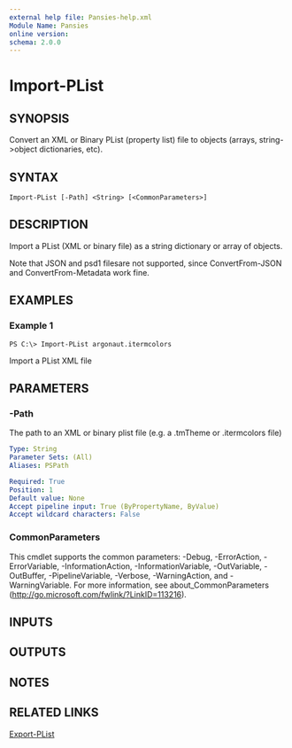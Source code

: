 ```yaml
---
external help file: Pansies-help.xml
Module Name: Pansies
online version:
schema: 2.0.0
---
```


# Import-PList

## SYNOPSIS
Convert an XML or Binary PList (property list) file to objects (arrays, string-\>object dictionaries, etc).

## SYNTAX

```
Import-PList [-Path] <String> [<CommonParameters>]
```

## DESCRIPTION
Import a PList (XML or binary file) as a string dictionary or array of objects.

Note that JSON and psd1 filesare not supported, since ConvertFrom-JSON and ConvertFrom-Metadata work fine.

## EXAMPLES

### Example 1
```
PS C:\> Import-PList argonaut.itermcolors
```

Import a PList XML file

## PARAMETERS

### -Path
The path to an XML or binary plist file (e.g. a .tmTheme or .itermcolors file)

```yaml
Type: String
Parameter Sets: (All)
Aliases: PSPath

Required: True
Position: 1
Default value: None
Accept pipeline input: True (ByPropertyName, ByValue)
Accept wildcard characters: False
```

### CommonParameters
This cmdlet supports the common parameters: -Debug, -ErrorAction, -ErrorVariable, -InformationAction, -InformationVariable, -OutVariable, -OutBuffer, -PipelineVariable, -Verbose, -WarningAction, and -WarningVariable. For more information, see about_CommonParameters (http://go.microsoft.com/fwlink/?LinkID=113216).

## INPUTS

## OUTPUTS

## NOTES

## RELATED LINKS

[Export-PList]()